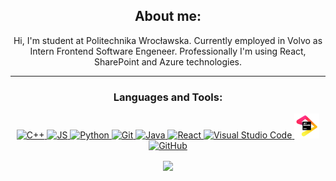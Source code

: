 <div align="center">
  
## About me:
  Hi, I'm student at Politechnika Wrocławska. Currently employed in Volvo as Intern Frontend Software Engeneer.
  Professionally I'm using React, SharePoint and Azure technologies.

-------------------

### Languages and Tools:

<a href="https://cplusplus.com/" target="_blank" rel="noreferrer"> <img src="https://raw.githubusercontent.com/isocpp/logos/master/cpp_logo.png" alt="C++" width="40" height="40"/> </a> 
<a href="https://www.javascript.com/" target="_blank" rel="noreferrer"> <img src="https://cdn-icons-png.flaticon.com/512/5968/5968292.png" alt="JS" width="40" height="40"/> </a> 
<a href="https://www.python.org/" target="_blank" rel="noreferrer"> <img src="https://cdn3.iconfinder.com/data/icons/logos-and-brands-adobe/512/267_Python-512.png" alt="Python" width="40" height="40"/> </a> 
<a href="https://git-scm.com/" target="_blank" rel="noreferrer"> <img src="https://git-scm.com/images/logos/downloads/Git-Icon-1788C.png" alt="Git" width="40" height="40"/> </a> 
<a href="https://www.java.com/" target="_blank" rel="noreferrer"> <img src="https://cdn-icons-png.flaticon.com/512/226/226777.png" alt="Java" width="40" height="40"/> </a> 
<a href="https://reactjs.org/" target="_blank" rel="noreferrer"> <img src="https://avatars.githubusercontent.com/u/6412038?s=280&v=4" alt="React" width="40" height="40"/> </a> 
<a href="https://code.visualstudio.com/" target="_blank" rel="noreferrer"> <img src="https://upload.wikimedia.org/wikipedia/commons/thumb/9/9a/Visual_Studio_Code_1.35_icon.svg/2048px-Visual_Studio_Code_1.35_icon.svg.png" alt="Visual Studio Code" width="40" height="40"/> </a> 
<a href="https://www.jetbrains.com/" target="_blank" rel="noreferrer"> <img src="https://raw.githubusercontent.com/devicons/devicon/master/icons/jetbrains/jetbrains-original.svg" alt="jetbrains" width="40" height="40"/> </a> 
<a href="https://www.github.com/" target="_blank" rel="noreferrer"> <img src="https://cdn-icons-png.flaticon.com/512/25/25231.png" alt="GitHub" width="40" height="40"/> </a> 
</b>
<p aligh="left"><a href="https://github.com/serwus701">
<img align="center" src="https://github-readme-stats.vercel.app/api/top-langs/?username=serwus701&title_color=ffffff&text_color=c9cacc&icon_color=2bbc8a&bg_color=1d1f21" />
</a>

<div>
